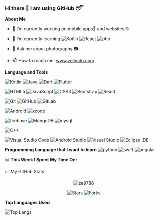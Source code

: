 ### Hi there 👋 I am using GitHub 😴

**About Me**

- 🔭 I’m currently working on mobile apps📱 and websites 🌐
- 🌱 I’m currently learning
![Kotlin](https://img.shields.io/badge/-Kotlin-0095D5?style=flat-square&logo=kotlin&logoColor=white)
![React](https://img.shields.io/badge/-React-00d8ff?style=flat&logo=React&logoColor=white)
![php](https://img.shields.io/badge/-PHP-474A8A?style=flat-square&logo=PHP&logoColor=white)

- 💬 Ask me about photography 📷
- 📫 How to reach me: www.zelinato.com


**Language and Tools**

![Kotlin](https://img.shields.io/badge/-Kotlin-0095D5?style=flat-square&logo=kotlin&logoColor=white)
![Java](https://img.shields.io/badge/-Java-007396?style=flat&logo=Java&logoColor=white)
![Dart](https://img.shields.io/badge/-Dart-0175C2?style=flat-square&logo=dart&logoColor=white)
![Flutter](https://img.shields.io/badge/-Flutter-0095D5?style=flat-square&logo=flutter&logoColor=white)

![HTML5](https://img.shields.io/badge/-HTML5-e34c26?style=flat&logo=html5&logoColor=white)
![JavaScript](https://img.shields.io/badge/-JavaScript-F7DF1E?style=flat&logo=JavaScript&logoColor=black)
![CSS3](https://img.shields.io/badge/-CSS3-1572B6?style=flat&logo=CSS3&logoColor=white)
![Bootstrap](https://img.shields.io/badge/-Bootstrap%204-7952B3?style=flat&logo=Bootstrap&logoColor=white)
![React](https://img.shields.io/badge/-React-00d8ff?style=flat&logo=React&logoColor=white)

![Git](https://img.shields.io/badge/-Git-F05032?style=flat&logo=Git&logoColor=white)
![GitHub](https://img.shields.io/badge/-GitHub-181717?style=flat&logo=GitHub&logoColor=white)
![GitLab](https://img.shields.io/badge/-GitLab-fca326?style=flat&logo=GitLab&logoColor=white)

![Android](https://img.shields.io/badge/-Android-3DDC84?style=flat&logo=Android&logoColor=white)
![xcode](https://img.shields.io/badge/-Xcode-147efb?style=flat&logo=Xcode&logoColor=white)

![firebase](https://img.shields.io/badge/-Firebase-FFCA28?style=flat-square&logo=firebase&logoColor=white)
![MongoDB](https://img.shields.io/badge/-MongoDB-13aa52?style=flat-square&logo=mongodb&logoColor=white)
![mysql](https://img.shields.io/badge/-MySQL-4479A1?style=flat-square&logo=mysql&logoColor=white)


![C++](https://img.shields.io/badge/-C++-00599C?style=flat-square&logo=C++&logoColor=white)

![Visual Studio Code](https://img.shields.io/badge/-Visual%20Studio%20Code-007ACC?style=flat&logo=Visual-Studio-Code&logoColor=white)
![Android Studio](https://img.shields.io/badge/-Android%20Studio-3DDC84?style=flat&logo=Android-Studio&logoColor=white)
![Visual Studio](https://img.shields.io/badge/-Visual%20Studio-5C2D91?style=flat&logo=Visual-Studio&logoColor=white)
![Eclipse IDE](https://img.shields.io/badge/-Eclipse-2C2255?style=flat&logo=Eclipse-IDE&logoColor=white)
  
**Programming Language that I want to learn**
![python](https://img.shields.io/badge/-Python-3776AB?style=flat-square&logo=python&logoColor=white)
![swift](https://img.shields.io/badge/-Swift-FA7343?style=flat-square&logo=swift&logoColor=white)
![angular](https://img.shields.io/badge/-Angular-E23237?style=flat-square&logo=angular&logoColor=white)


📊 **This Week I Spent My Time On:**


📈 My GitHub Stats

<p align="center"> <img src="https://github-readme-stats.vercel.app/api?username=ze9786&show_icons=true&theme=gotham" alt="ze9786" />
  <p align="center"><img alt="Stars" src="https://img.shields.io/github/stars/ze9786/ze9786?style=flat-square&labelColor=343b41"/> <img alt="Forks" src="https://img.shields.io/github/forks/ze9786/ze9786?style=flat-square&labelColor=343b41"/></p>
  
  **Top Languages Used**
  
  ![Top Langs](https://github-readme-stats.vercel.app/api/top-langs/?username=ze9786&count_private=true&theme=blueberry)

